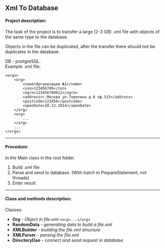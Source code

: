 ## Xml To Database

#### Project description:

The task of the project is to transfer a large (2-3 GB) .xml file with objects of the same type to the database.

Objects in the file can be duplicated, after the transfer there should not be duplicates in the database.

DB - postgreSQL. \
Example .xml file:
```
<orgs>
    <org>
        <name>Организация №1</name>
        <inn>123456789</inn>
        <ogrn>123456789012</ogrn>
        <address>г.Москва ул.Терехина д.6 оф.515</address>
        <postcode>123456</postcode>
        <openDate>20.12.2014</openDate>
    </org>
    <org>
        ...
    </org>
    ...
</orgs>
```

---

#### Procedure:
In the Main class in the root folder.
1. Build .xml file
2. Parse and send to database. (With batch in PrepareStatement, not threads)
3. Enter result

---

#### Class and methods description:
Classes:
- **Org** - *Object in file.xml  `<org>...</org>`*
- **RandomData** - *generating data to build a file.xml*
- **XMLBuilder** - *building the file.xml structure*
- **XMLParser** - *parsing the file.xml*
- **DirectoryDao** - *connect and send request in database*